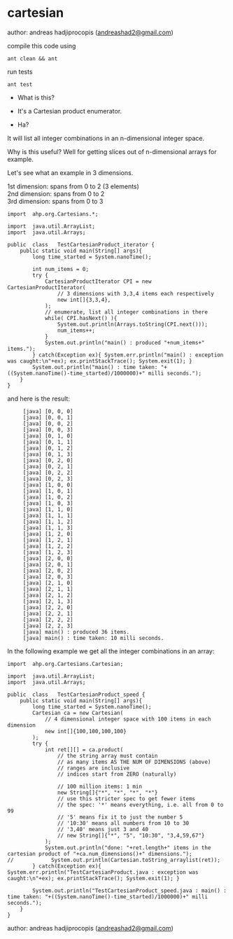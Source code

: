 # cartesian

author: andreas hadjiprocopis (andreashad2@gmail.com)

compile this code using

```
ant clean && ant
```

run tests

```
ant test
```

- What is this?

- It's a Cartesian product enumerator.

- Ha?

It will list all integer combinations in an n-dimensional
integer space.

Why is this useful? Well for getting slices
out of n-dimensional arrays for example.


Let's see what an example in 3 dimensions.

1st dimension: spans from 0 to 2 (3 elements)<br/>
2nd dimension: spans from 0 to 2<br/>
3rd dimension: spans from 0 to 3<br/>

```
import  ahp.org.Cartesians.*;

import  java.util.ArrayList;
import  java.util.Arrays;

public  class   TestCartesianProduct_iterator {
	public static void main(String[] args){
		long time_started = System.nanoTime();

		int num_items = 0;
		try {
			CartesianProductIterator CPI = new CartesianProductIterator(
				// 3 dimensions with 3,3,4 items each respectively
				new int[]{3,3,4},
			);
			// enumerate, list all integer combinations in there
			while( CPI.hasNext() ){
				System.out.println(Arrays.toString(CPI.next()));
				num_items++;
			}
			System.out.println("main() : produced "+num_items+" items.");
		} catch(Exception ex){ System.err.println("main() : exception was caught:\n"+ex); ex.printStackTrace(); System.exit(1); }
		System.out.println("main() : time taken: "+((System.nanoTime()-time_started)/1000000)+" milli seconds.");
	}
}
```

and here is the result:
```
     [java] [0, 0, 0]
     [java] [0, 0, 1]
     [java] [0, 0, 2]
     [java] [0, 0, 3]
     [java] [0, 1, 0]
     [java] [0, 1, 1]
     [java] [0, 1, 2]
     [java] [0, 1, 3]
     [java] [0, 2, 0]
     [java] [0, 2, 1]
     [java] [0, 2, 2]
     [java] [0, 2, 3]
     [java] [1, 0, 0]
     [java] [1, 0, 1]
     [java] [1, 0, 2]
     [java] [1, 0, 3]
     [java] [1, 1, 0]
     [java] [1, 1, 1]
     [java] [1, 1, 2]
     [java] [1, 1, 3]
     [java] [1, 2, 0]
     [java] [1, 2, 1]
     [java] [1, 2, 2]
     [java] [1, 2, 3]
     [java] [2, 0, 0]
     [java] [2, 0, 1]
     [java] [2, 0, 2]
     [java] [2, 0, 3]
     [java] [2, 1, 0]
     [java] [2, 1, 1]
     [java] [2, 1, 2]
     [java] [2, 1, 3]
     [java] [2, 2, 0]
     [java] [2, 2, 1]
     [java] [2, 2, 2]
     [java] [2, 2, 3]
     [java] main() : produced 36 items.
     [java] main() : time taken: 10 milli seconds.
```

In the following example we get all the integer combinations in
an array:
```
import  ahp.org.Cartesians.Cartesian;

import  java.util.ArrayList;
import  java.util.Arrays;

public  class   TestCartesianProduct_speed {
	public static void main(String[] args){
		long time_started = System.nanoTime();
		Cartesian ca = new Cartesian(
			// 4 dimensional integer space with 100 items in each dimension
			new int[]{100,100,100,100}
		);
		try {
			int ret[][] = ca.product(
				// the string array must contain
				// as many items AS THE NUM OF DIMENSIONS (above)
				// ranges are inclusive
				// indices start from ZERO (naturally)

				// 100 million items: 1 min
				new String[]{"*", "*", "*", "*"}
				// use this stricter spec to get fewer items
				// the spec: '*' means everything, i.e. all from 0 to 99
				// '5' means fix it to just the number 5
				// '10:30' means all numbers from 10 to 30
				// '3,40' means just 3 and 40
				// new String[]{"*", "5", "10:30", "3,4,59,67"}
			);
			System.out.println("done: "+ret.length+" items in the cartesian product of "+ca.num_dimensions()+" dimensions.");
//		      System.out.println(Cartesian.toString_arraylist(ret));
		} catch(Exception ex){ System.err.println("TestCartesianProduct.java : exception was caught:\n"+ex); ex.printStackTrace(); System.exit(1); }

		System.out.println("TestCartesianProduct_speed.java : main() : time taken: "+((System.nanoTime()-time_started)/1000000)+" milli seconds.");
	}
}
```
author: andreas hadjiprocopis (andreashad2@gmail.com)
